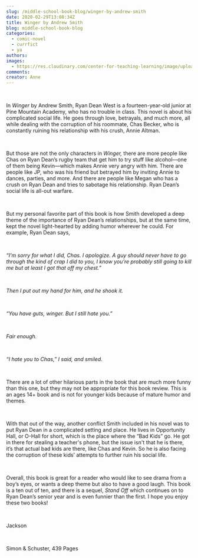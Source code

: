 ```yaml
---
slug: /middle-school-book-blog/winger-by-andrew-smith
date: 2020-02-29T13:08:34Z
title: Winger by Andrew Smith
blog: middle-school-book-blog
categories:
  - comic-novel
  - currfict
  - ya
authors:
images:
  - https://res.cloudinary.com/center-for-teaching-learning/image/upload/v1659660237/Winger.jpg.jpg
comments:
creator: Anne
---
```


<div class="wp-block-image"><figure class="alignleft size-large"/></div>
<!-- /wp:image --><br /><!-- wp:paragraph -->
<p>In <em>Winger
</em>by Andrew Smith, Ryan Dean West is a fourteen-year-old junior at Pine
Mountain Academy, who has no trouble in class. This novel is about his
complicated social life. He goes through love, betrayals, and much more, all while
dealing with the corruption of his roommate, Chas Becker, who is constantly
ruining his relationship with his crush, Annie Altman.</p>
<!-- /wp:paragraph --><br /><!-- wp:paragraph -->
<p>But those
are not the only characters in <em>Winger, </em>there are more people like Chas
on Ryan Dean’s rugby team that get him to try stuff like alcohol—one of them
being Kevin—which makes Annie very angry with him. There are people like JP,
who was his friend but betrayed him by inviting Annie to dances, parties, and
more. And there are people like Megan who has a crush on Ryan Dean and tries to
sabotage his relationship. Ryan Dean’s social life is all-out warfare.</p>
<!-- /wp:paragraph --><br /><!-- wp:paragraph -->
<p>But my
personal favorite part of this book is how Smith developed a deep theme of the
importance of Ryan Dean’s relationships, but at the same time, kept the novel
light-hearted by adding humor wherever he could. For example, Ryan Dean says,</p>
<!-- /wp:paragraph --><br /><!-- wp:paragraph -->
<p><em>“I’m
sorry for what I did, Chas. I apologize. A guy should never have to go through
the kind of crap I did to you, I know you’re probably still going to kill me
but at least I got that off my chest.”</em></p>
<!-- /wp:paragraph --><br /><!-- wp:paragraph -->
<p><em>Then I
put out my hand for him, and he shook it.</em></p>
<!-- /wp:paragraph --><br /><!-- wp:paragraph -->
<p><em>“You have
guts, winger. But I still hate you.”</em></p>
<!-- /wp:paragraph --><br /><!-- wp:paragraph -->
<p><em>Fair
enough.</em></p>
<!-- /wp:paragraph --><br /><!-- wp:paragraph -->
<p><em>“I hate
you to Chas,” I said, and smiled.</em></p>
<!-- /wp:paragraph --><br /><!-- wp:paragraph -->
<p>There are
a lot of other hilarious parts in the book that are much more funny than this
one, but they may not be appropriate for this book review. This is an ages 14+
book and is not for younger kids because of mature humor and themes.</p>
<!-- /wp:paragraph --><br /><!-- wp:paragraph -->
<p>With that
out of the way, another conflict Smith included in his novel was to put Ryan
Dean in a complicated setting and place. He lives in Opportunity Hall, or
O-Hall for short, which is the place where the “Bad Kids” go. He got in there
for stealing a teacher's phone, but the issue isn't that he is there, it’s that
actual bad kids are there, like Chas and Kevin. So he is also facing the
corruption of these kids’ attempts to further ruin his social life.</p>
<!-- /wp:paragraph --><br /><!-- wp:paragraph -->
<p>Overall, this book is great for a reader who would like to see drama from a boy’s eyes, or wants a deep theme but also to have a good laugh. This book is a ten out of ten, and there is a sequel, <em>Stand Off </em>which continues on to Ryan Dean’s senior year and is even funnier than the first. I hope you enjoy these two books!</p>
<!-- /wp:paragraph --><br /><!-- wp:paragraph -->
<p>Jackson</p>
<!-- /wp:paragraph --><br /><!-- wp:paragraph -->
<p>Simon
&amp; Schuster, 439 Pages</p>
<!-- /wp:paragraph -->
